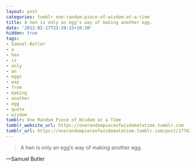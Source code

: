 ```yaml
---
layout: post
categories: tumblr one-random-piece-of-wisdom-at-a-time
title: A hen is only an egg’s way of making another egg.
date: '2012-02-17T23:20:15+10:30'
hidden: true
tags:
- Samuel-Butler
- a
- hen
- is
- only
- an
- eggs
- way
- from
- making
- another
- egg
- quote
- wisdom
tumblr: One Random Piece of Wisdom at a Time
tumblr_website_url: https://onerandompieceofwisdomatatime.tumblr.com
tumblr_url: https://onerandompieceofwisdomatatime.tumblr.com/post/17763110174/a-hen-is-only-an-eggs-way-of-making-another-egg
---
```

> A hen is only an egg’s way of making another egg.

—Samuel Butler
